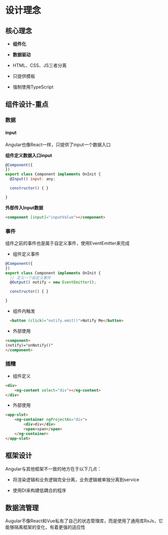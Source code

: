 # 设计理念

## 核心理念

* **组件化**

* **数据驱动**

* HTML、CSS、JS三者分离

* 只提供模板

* 强制使用TypeScript

## 组件设计-重点

### 数据

#### input

Angular也像React一样，只提供了input一个数据入口

**组件定义数据入口input**

```js
@Component({
})
export class Component implements OnInit {
  @Input() input: any;

  constructor() { }

}
```

**外部传入Input数据**

```html
<component [input]="inputValue"></component>
```

### 事件

组件之前的事件也是属于自定义事件，使用EventEmitter来完成

* 组件定义事件

```js
@Component({
})
export class Component implements OnInit {
  // 定义一个自定义事件
  @Output() notify = new EventEmitter();

  constructor() { }

}
```

* 组件内触发

```html
  <button (click)="notify.emit()">Notify Me</button>
```

* 外部使用

```html
<component>
(notify)="onNotify()"
</component>
```

### 插糟

* 组件定义

```html
<div>
    <ng-content select="div"></ng-content>
</div>
```

* 外部使用

```html
<app-slot>
    <ng-container ngProjectAs="div">
        <div>div</div>
        <span>span</span>
    </ng-container>
</app-slot>
```

## 框架设计

Angular与其他框架不一致的地方在于以下几点：

* 将渲染逻辑和业务逻辑完全分离，业务逻辑被单独分离到service

* 使用DI来构建低耦合的程序

## 数据流管理

Augular不像React和Vue私有了自己的状态管理库，而是使用了通用库RxJs，它能够隔离框架的变化，有着更强的适应性



